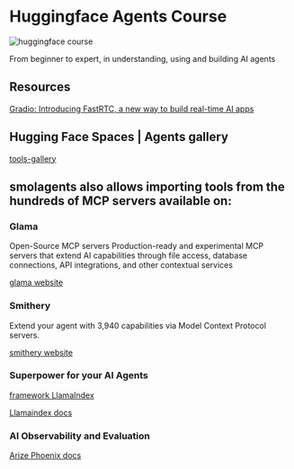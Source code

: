 # Huggingface Agents Course

![huggingface course](https://huggingface.co/datasets/agents-course/course-images/resolve/main/en/communication/share.png)

From beginner to expert, in understanding, using and building AI agents

## Resources

[Gradio: Introducing FastRTC, a new way to build real-time AI apps](https://www.gradio.app/)

## Hugging Face Spaces | Agents gallery

[tools-gallery](https://huggingface.co/spaces/davidberenstein1957/smolagents-and-tools)

## smolagents also allows importing tools from the hundreds of MCP servers available on:

### Glama 

Open-Source MCP servers
Production-ready and experimental MCP servers that extend AI capabilities through file access, database connections, API integrations, and other contextual services

[glama website](https://glama.ai/mcp/servers)

### Smithery

Extend your agent with 3,940 capabilities via Model Context Protocol servers.

[smithery website](https://smithery.ai/)

### Superpower for your AI Agents

[framework LlamaIndex](https://llamahub.ai/)

[Llamaindex docs](https://docs.llamaindex.ai/en/stable/)

### AI Observability and Evaluation

[Arize Phoenix docs](https://docs.arize.com/phoenix)
